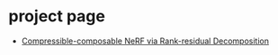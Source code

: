 # project page

* [Compressible-composable NeRF via Rank-residual Decomposition](https://ashawkey.github.io/ccnerf)
